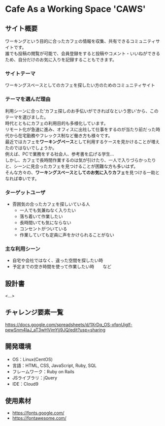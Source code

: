 # Cafe As a Working Space 'CAWS'

## サイト概要
ワーキングという目的に合ったカフェの情報を収集、共有できるコミュニティサイトです。<br>
誰でも投稿の閲覧が可能で、会員登録をすると投稿やコメント・いいねができるため、自分だけのお気に入りを記録することもできます。

### サイトテーマ
ワーキングスペースとしてのカフェを探したい方のためのコミュニティサイト

### テーマを選んだ理由
利用シーンに合った'カフェ探しのお手伝いができればなという思い'から、このテーマを選びました。<br>
時代とともにカフェの利用目的も多様化しています。<br>
リモート化が急速に進み、オフィスに出社して仕事をするのが当たり前だった時代から在宅勤務やフレックス制など働き方も様々です。<br>
最近ではカフェを**ワーキングペース**として利用するケースを見かけることが増えたのではないでしょうか。<br>
例えば、PCで業務をする社会人、参考書を広げる学生...<br>
しかし、カフェで長時間作業するのは気が引けたり、一人で入りづらかったりと、シーンに見合ったカフェを見つけることが困難な方も多いはず。<br>
そんな方々の、**ワーキングスペースとしてのお気に入りカフェ**を見つける一助となれば幸いです。

### ターゲットユーザ
- 雰囲気の合ったカフェを探しいている人
  - 一人でも気兼ねなく入りたい
  - 落ち着いて作業したい
  - 長時間いても気にならない
  - コンセントがついている
  - 作業していても定員に声をかけられることがない


### 主な利用シーン
- 自宅や会社ではなく、違った空間を探したい時
- 予定までの空き時間を使って作業したい時　　など

## 設計書
<...>

## チャレンジ要素一覧
<https://docs.google.com/spreadsheets/d/1XrDq_OS-xfqnUiglf-pewSnm4IaJ_aT3wHVjmYjj9JQ/edit?usp=sharing>

## 開発環境
- OS：Linux(CentOS)
- 言語：HTML, CSS, JavaScript, Ruby, SQL
- フレームワーク：Ruby on Rails
- JSライブラリ：jQuery
- IDE：Cloud9

## 使用素材
- https://fonts.google.com/
- https://fontawesome.com/
